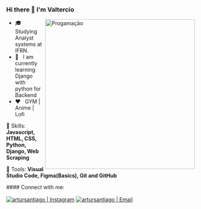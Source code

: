 ### Hi there 👋 I'm Valtercio

<img src="https://institute.careerguide.com/wp-content/uploads/2020/10/prog.gif" min-width="400px" max-width="400px" width="400px" align="right" alt="Progamação ">

<p align="left"> 
  <ul>
    <li>🎓 &nbsp; Studying Analyst systems at IFRN.</li>
    <li>📘 &nbsp; I am currently learning Django with python for Backend</li>
    <li>❤️ &nbsp; GYM | Anime | Lofi</li>
  </ul>
</p>

<p align="left">
  🦄 Skills: <strong>Javascript, HTML, CSS, Python, Django, Web Scraping</strong>
</p>

<p align="left">
  💼 Tools: <strong>Visual Studio Code, Figma(Basics), Git and GitHub</strong>
</p>
#### Connect with me:

[<img align="center" alt="artursantiago | Instagram" src="https://img.shields.io/badge/Instagram-valtercio_j-blue?style=flat-square&logo=instagram" />][instagram]
[<img align="center" alt="artursantiago | Email" src="https://img.shields.io/badge/Email-juniorvaltercio2015@gmal.com-blue?style=flat-square&logo=gmail" />][email]


[instagram]: https://www.instagram.com/valtercio_j/
[email]: mailto:juniorvaltercio2015@gmail.com
